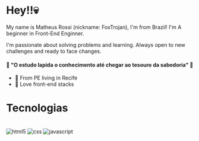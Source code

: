 # Hey!!💀

My name is Matheus Rossi (nickname: FoxTrojan), I'm from Brazil! I'm A beginner in Front-End Enginner.

I'm passionate about solving problems and learning. Always open to new challenges and ready to face changes.

#### 🧠 "O estudo lapida o conhecimento até chegar ao tesouro da sabedoria" 🧠

- 📍 From PE living in Recife
- 🧁 Love front-end stacks

# Tecnologias
<div style="display: inline_block"><br />
<img align="center" alt="html5" src="https://img.shields.io/badge/HTML5-E34F26?style=for-the-badge&logo=html5&logoColor=white" />
<img align="center" alt="css" src="https://img.shields.io/badge/CSS3-1572B6?style=for-the-badge&logo=css3&logoColor=white" />
<img align="center" alt="javascript" src="https://img.shields.io/badge/JavaScript-323330?style=for-the-badge&logo=javascript&logoColor=F7DF1E" />
</div>
